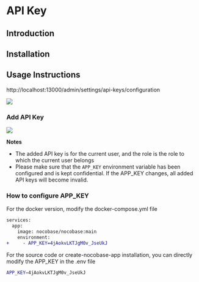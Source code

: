 # API Key

## Introduction

## Installation

## Usage Instructions

http://localhost:13000/admin/settings/api-keys/configuration

![](https://static-docs.nocobase.com/d64ccbdc8a512a0224e9f81dfe14a0a8.png)

### Add API Key

![](https://static-docs.nocobase.com/46141872fc0ad9a96fa5b14e97fcba12.png)

**Notes**

- The added API key is for the current user, and the role is the role to which the current user belongs
- Please make sure that the `APP_KEY` environment variable has been configured and is kept confidential. If the APP_KEY changes, all added API keys will become invalid.

### How to configure APP_KEY

For the docker version, modify the docker-compose.yml file

```diff
services:
  app:
    image: nocobase/nocobase:main
    environment:
+     - APP_KEY=4jAokvLKTJgM0v_JseUkJ
```

For the source code or create-nocobase-app installation, you can directly modify the APP_KEY in the .env file

```bash
APP_KEY=4jAokvLKTJgM0v_JseUkJ
```
